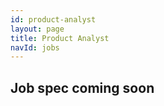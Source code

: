 ```yaml
---
id: product-analyst
layout: page
title: Product Analyst
navId: jobs
---
```


## Job spec coming soon
